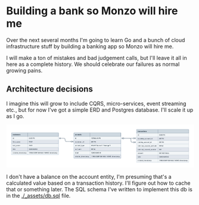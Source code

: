 # Building a bank so Monzo will hire me

Over the next several months I'm going to learn Go and a bunch of cloud infrastructure stuff by building a banking app so Monzo will hire me.

I will make a ton of mistakes and bad judgement calls, but I'll leave it all in here as a complete history. We should celebrate our failures as normal growing pains.

## Architecture decisions

I imagine this will grow to include CQRS, micro-services, event streaming etc., but for now I've got a simple ERD and Postgres database. I'll scale it up as I go.

![](./_assets/erd.png)

I don't have a balance on the account entity, I'm presuming that's a calculated value based on a transaction history. I'll figure out how to cache that or something later. The SQL schema I've written to implement this db is in the [./_assets/db.sql](./_assets/db.sql) file.

